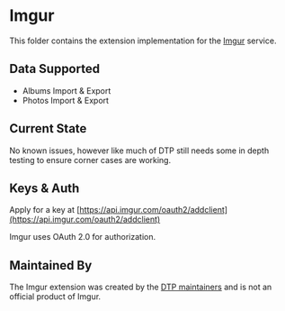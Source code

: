 # Imgur
This folder contains the extension implementation for the
[Imgur](https://imgur.com/) service.


## Data Supported

  - Albums Import & Export
  - Photos Import & Export

## Current State
No known issues, however like much of DTP still needs some in depth testing to ensure corner
cases are working.

## Keys & Auth

Apply for a key at [https://api.imgur.com/oauth2/addclient](https://api.imgur.com/oauth2/addclient)

Imgur uses OAuth 2.0 for authorization.

## Maintained By

The Imgur extension was created by the
[DTP maintainers](mailto:portability-maintainers@googlegroups.com)
and is not an official product of Imgur.
